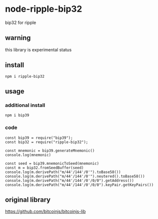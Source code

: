 # node-ripple-bip32

bip32 for ripple

## warning

this library is experimental status

## install

```
npm i ripple-bip32
```

## usage

### additional install

```
npm i bip39
```

### code

```
const bip39 = require("bip39");
const bip32 = require("ripple-bip32");

const mnemonic = bip39.generateMnemonic()
console.log(mnemonic)

const seed = bip39.mnemonicToSeed(mnemonic)
const m = bip32.fromSeedBuffer(seed)
console.log(m.derivePath("m/44'/144'/0'").toBase58())
console.log(m.derivePath("m/44'/144'/0'").neutered().toBase58())
console.log(m.derivePath("m/44'/144'/0'/0/0").getAddress())
console.log(m.derivePath("m/44'/144'/0'/0/0").keyPair.getKeyPairs())
```

## original library

https://github.com/bitcoinjs/bitcoinjs-lib


